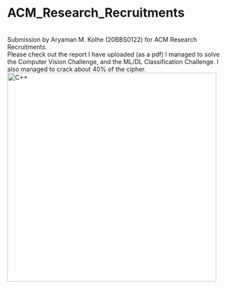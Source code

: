 # ACM_Research_Recruitments
<br>
Submission by Aryaman M. Kolhe (20BBS0122) for ACM Research Recruitments.
<br>
Please check out the report I have uploaded (as a pdf)
I managed to solve the Computer Vision Challenge, and the ML/DL Classification Challenge.
I also managed to crack about 40% of the cipher.
<br>
<img align="left" alt="C++" width="480px" src="https://acmvit.in/assets/images/ACMLogo.png" />
